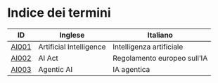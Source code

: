 # Indice dei termini

| ID | Inglese | Italiano |
|---|---|---|
| [AI001](./AI001.md) | Artificial Intelligence | Intelligenza artificiale |
| [AI002](./AI002.md) | AI Act | Regolamento europeo sull’IA |
| [AI003](./AI003.md) | Agentic AI | IA agentica |